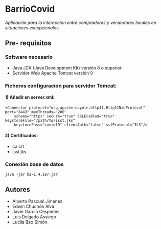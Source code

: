 # BarrioCovid
_Aplicación para la interaccion entre compradores y vendedores locales en situaciones excepcionales_

## Pre- requisitos
### Software necesario

- Java JDK (Java Development Kit) versión 8 o superior
- Servidor Web Apache Tomcat versión 9

### Ficheros configuración para servidor Tomcat:

#### 1) Añadir en server.xml: 
```
<Connector protocol="org.apache.coyote.http11.Http11NioProtocol" port="8443" maxThreads="200"
    scheme="https" secure="true" SSLEnabled="true" keystoreFile="/path/to/isst.jks"
    keystorePass="covid19" clientAuth="false" sslProtocol="TLS"/>
```
    
#### 2) Certificados:
- ca.crt
- isst.jks


### Conexión base de datos

``` java -jar h2-1.4.197.jar ```

## Autores
* Alberto Pascual Jimenez
* Edwin Chuchón Alva
* Javer García Cespedes
* Luis Delgado Assiego
* Lucila Bao Simón
